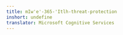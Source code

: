 ```yaml
---
title: mIw'e'-365-'Itlh-threat-protection
inshort: undefine
translator: Microsoft Cognitive Services
---
```




